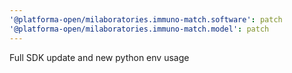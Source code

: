 ```yaml
---
'@platforma-open/milaboratories.immuno-match.software': patch
'@platforma-open/milaboratories.immuno-match.model': patch
---
```


Full SDK update and new python env usage
